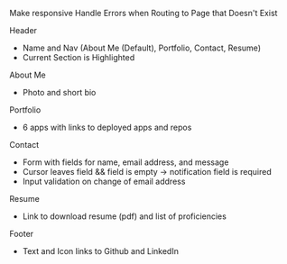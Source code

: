 Make responsive
Handle Errors when Routing to Page that Doesn't Exist

Header

- Name and Nav (About Me (Default), Portfolio, Contact, Resume)
- Current Section is Highlighted

About Me

- Photo and short bio

Portfolio

- 6 apps with links to deployed apps and repos

Contact

- Form with fields for name, email address, and message
- Cursor leaves field && field is empty -> notification field is required
- Input validation on change of email address

Resume

- Link to download resume (pdf) and list of proficiencies

Footer

- Text and Icon links to Github and LinkedIn
